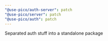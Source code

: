 ```yaml
---
"@use-pico/auth-server": patch
"@use-pico/server": patch
"@use-pico/auth": patch
---
```


Separated auth stuff into a standalone package
